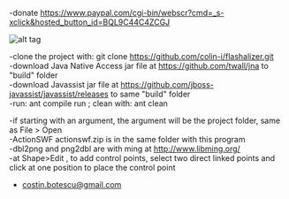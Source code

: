 
-donate https://www.paypal.com/cgi-bin/webscr?cmd=_s-xclick&hosted_button_id=BQL9C44C4ZCGJ

![alt tag](image.10.08.2015.png)

-clone the project with: git clone https://github.com/colin-i/flashalizer.git<br>-download Java Native Access jar file at https://github.com/twall/jna to "build" folder<br>-download Javassist jar file at https://github.com/jboss-javassist/javassist/releases to same "build" folder<br>-run: ant compile run ; clean with: ant clean

-if starting with an argument, the argument will be the project folder, same as File > Open<br>-ActionSWF actionswf.zip is in the same folder with this program<br>-dbl2png and png2dbl are with ming at http://www.libming.org/<br>-at Shape>Edit , to add control points, select two direct linked points and click at one position to place the control point

- costin.botescu@gmail.com